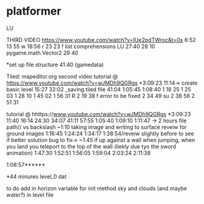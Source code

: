# platformer

LU


THIRD VIDEO
https://www.youtube.com/watch?v=IUe2pdTWroc&t=0s
6:52
13 55 w
18:56 r
23 23 f
list comprehensions LU 27:40
28 10
pygame.math.Vector2
29 40

*set up file structure 41:40 (gamedata)

Tiled: mapeditor.org
second video
tutorial @ https://www.youtube.com/watch?v=wJMDh9QGRgs *3:09:23
11:14-> create basic level
15:27 
32:02 _saving tiled file
41:04
1:05:45
1:08:40 
1 18 25
1 25 03
1 28 10 
1 45 02
1 56 31 R
2 19 38 f error to be fixed 
2 34 49 su
2 38 56
2 51 31


tutorial @ hhttps://www.youtube.com/watch?v=wJMDh9QGRgs *3:09:23
11:40
16:14
24:30
34:07
41:11
57:55
1:05:40
1:09:10
1:11:47 -> 2 hours file path// vs backslash
~1:10 taking image and writing to surface reveiw for ground images
1:16:45
1:24:24
1:34:17
1:38:54/reveiw slightly before to see if better solution
bug to fix-> ~1:45 if up against a wall when jumping, when you land you teleport to the top of the wall (liekly due tyo the sword animation)
1:47:30
1:52:51
1:56:05
1:59:04
2:03:24
2:11:38



1:08:57******

*44 minures level_0 dat


to do 
add in horizon variable for init method sky and clouds (and maybe water?) in level file